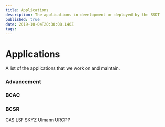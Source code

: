 ```yaml
---
title: Applications
description: The applications in development or deployed by the SSDT
published: true
date: 2019-10-04T20:30:08.140Z
tags: 
---
```


# Applications
A list of the applications that we work on and maintain.

### Advancement
### BCAC
### BCSR
CAS
LSF
SKYZ
Ulmann
URCPP